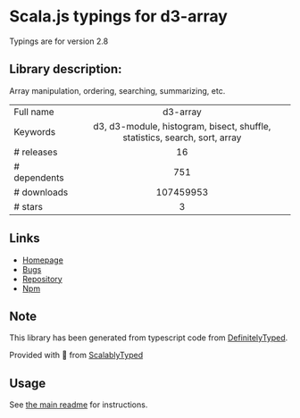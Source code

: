 
# Scala.js typings for d3-array

Typings are for version 2.8

## Library description:
Array manipulation, ordering, searching, summarizing, etc.

|                    |                 |
| ------------------ | :-------------: |
| Full name          | d3-array |
| Keywords           | d3, d3-module, histogram, bisect, shuffle, statistics, search, sort, array |
| # releases         | 16 |
| # dependents       | 751 |
| # downloads        | 107459953 |
| # stars            | 3 |

## Links
- [Homepage](https://d3js.org/d3-array/)
- [Bugs](https://github.com/d3/d3-array/issues)
- [Repository](https://github.com/d3/d3-array)
- [Npm](https://www.npmjs.com/package/d3-array)
    


## Note
This library has been generated from typescript code from [DefinitelyTyped](https://definitelytyped.org).

Provided with :purple_heart: from [ScalablyTyped](https://github.com/oyvindberg/ScalablyTyped)

## Usage
See [the main readme](../../readme.md) for instructions.


